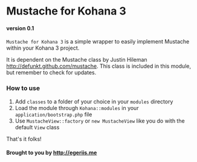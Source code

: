 # Mustache for Kohana 3
#### version 0.1

`Mustache for Kohana 3` is a simple wrapper to easily implement Mustache within your Kohana 3 project. 

It is dependent on the Mustache class by Justin Hileman <http://defunkt.github.com/mustache>. This class is included in this module, but remember to check for updates.

### How to use

1. Add `classes` to a folder of your choice in your `modules` directory
2. Load the module through `Kohana::modules` in your `application/bootstrap.php` file
3. Use `MustacheView::factory` or `new MustacheView` like you do with the default `View` class

That's it folks!

#### Brought to you by <http://egeriis.me>